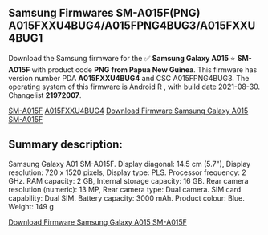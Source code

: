 <h2>Samsung Firmwares SM-A015F(PNG) A015FXXU4BUG4/A015FPNG4BUG3/A015FXXU4BUG1</h2>
Download the Samsung firmware for the ✅ <strong>Samsung Galaxy A015 </strong> ⭐ <strong>SM-A015F</strong> with product code <strong>PNG</strong> <strong> from Papua New Guinea</strong>. This firmware has version number PDA <strong>A015FXXU4BUG4</strong> and CSC A015FPNG4BUG3. The operating system of this firmware is Android R , with build date 2021-08-30. Changelist <strong>21972007</strong>.


[SM-A015F](https://samfirm.shop/samsung/model/SM-A015F)
[A015FXXU4BUG4](https://samfirm.shop/samsung/pda/A015FXXU4BUG4)
[Download Firmware Samsung Galaxy A015 SM-A015F](https://samfirm.shop/samsung/firmware/452515)
<h2>Summary description:</h2>
<p>Samsung Galaxy A01 SM-A015F. Display diagonal: 14.5 cm (5.7"), Display resolution: 720 x 1520 pixels, Display type: PLS. Processor frequency: 2 GHz. RAM capacity: 2 GB, Internal storage capacity: 16 GB. Rear camera resolution (numeric): 13 MP, Rear camera type: Dual camera. SIM card capability: Dual SIM. Battery capacity: 3000 mAh. Product colour: Blue. Weight: 149 g</p>


[Download Firmware Samsung Galaxy A015 SM-A015F](https://samfirm.shop/samsung/firmware/452515)
